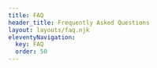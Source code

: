 ```yaml
---
title: FAQ
header_title: Frequently Asked Questions
layout: layouts/faq.njk
eleventyNavigation:
  key: FAQ
  order: 50
---
```

